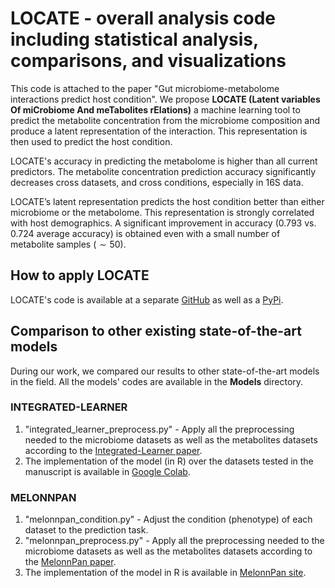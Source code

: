 # LOCATE - overall analysis code including statistical analysis, comparisons, and visualizations

This code is attached to the paper "Gut microbiome-metabolome interactions predict host condition". We propose **LOCATE (Latent variables Of miCrobiome And meTabolites rElations)**
a machine learning tool to predict the metabolite concentration from the microbiome composition and produce a latent representation of the interaction. This representation is then used to predict the host condition.

LOCATE's accuracy in predicting the metabolome is higher than all current predictors. The metabolite concentration prediction accuracy significantly decreases cross datasets, and cross conditions, especially in 16S data.

LOCATE’s latent representation predicts the host condition better than either microbiome or the metabolome. This representation is strongly correlated with host demographics. A significant improvement in accuracy (0.793 vs. 0.724 average accuracy) is obtained even with a small number of metabolite samples ($\sim 50$).

## How to apply LOCATE

LOCATE's code is available at a separate [GitHub](https://github.com/oshritshtossel/LOCATE/) as well as a [PyPi](https://pypi.org/project/LOCATE-model/).

## Comparison to other existing state-of-the-art models
During our work, we compared our results to other state-of-the-art models in the field. 
All the models' codes are available in the **Models** directory.

### INTEGRATED-LEARNER

1. "integrated_learner_preprocess.py" - Apply all the preprocessing needed to the microbiome datasets as well as the metabolites datasets according to the [Integrated-Learner paper](https://doi.org/10.1101/2022.11.06.514786).
2. The implementation of the model (in R) over the datasets tested in the manuscript is available in [Google Colab](https://colab.research.google.com/drive/1MFsncDnYAux05xdIuhNDxpZMSQGPRR9X).

### MELONNPAN
1. "melonnpan_condition.py" - Adjust the condition (phenotype) of each dataset to the prediction task.
2. "melonnpan_preprocess.py" - Apply all the preprocessing needed to the microbiome datasets as well as the metabolites datasets according to the [MelonnPan paper](https://doi.org/10.1038/s41467-019-10927-1).
3. The implementation of the model in R is available in [MelonnPan site](https://huttenhower.sph.harvard.edu/melonnpan).




